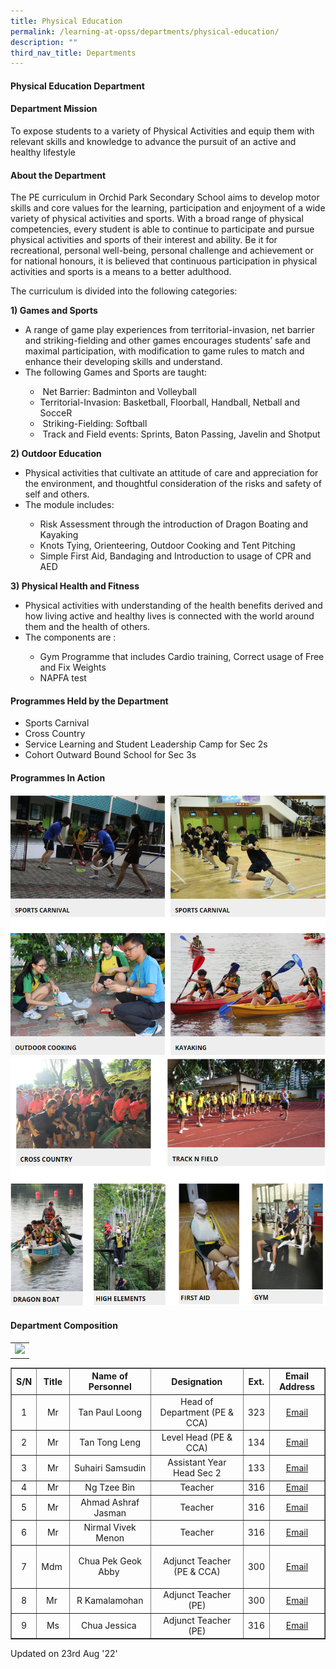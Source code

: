 ```yaml
---
title: Physical Education
permalink: /learning-at-opss/departments/physical-education/
description: ""
third_nav_title: Departments
---
```

<h4>Physical Education Department</h4>

<table><tr><td><img src="![PE Dept](/images/Departments/PE/pe1.jpg)"></td></tr>

<h4>Department Mission</h4>
<p>To expose students to a variety of Physical Activities and equip them with relevant skills and knowledge to advance the pursuit of an active and healthy lifestyle&nbsp;</p>
<h4>About the Department</h4>
<p>The PE curriculum in Orchid Park Secondary School aims to develop motor skills and core values for the learning, participation and enjoyment of a wide variety of physical activities and sports. With a broad range of physical competencies, every student is able to continue to participate and pursue physical activities and sports of their interest and ability. Be it for recreational, personal well-being, personal challenge and achievement or for national honours, it is believed that continuous participation in physical activities and sports is a means to a better adulthood.</p>
<p>The curriculum is divided into the following categories:</p>
<p><strong>1) </strong><strong>Games and Sports</strong></p>
<ul>
<li>
<div>A range of&nbsp;game play&nbsp;experiences from territorial-invasion, net barrier and striking-fielding and other games encourages students&rsquo; safe and maximal participation, with modification to game rules to match and enhance their developing skills and understand.&nbsp;</div>
</li>
<li>The following Games and Sports are taught:&nbsp;</li>
<ul>
<li>&nbsp;Net Barrier: Badminton and Volleyball&nbsp;</li>
<li>Territorial-Invasion: Basketball, Floorball, Handball, Netball and SocceR</li>
<li>&nbsp;Striking-Fielding: Softball</li>
<li>
<div>&nbsp;Track and Field events: Sprints, Baton Passing, Javelin and Shotput</div>
</li>
</ul>
</ul>
<p><strong>2) </strong><strong>Outdoor Education</strong></p>
<ul>
<li>
<div>Physical activities that cultivate an attitude of care and appreciation for the environment, and thoughtful consideration of the risks and safety of self and others.</div>
</li>
<li>The module includes:</li>
<ul>
<li>Risk Assessment through the introduction of Dragon Boating and Kayaking</li>
<li>Knots Tying, Orienteering, Outdoor Cooking and Tent Pitching</li>
<li>Simple First Aid, Bandaging and Introduction to usage of CPR and AED</li>
</ul>
</ul>
<p><strong>3) Physical Health and Fitness</strong></p>
<ul>
<li>
<div>Physical activities with&nbsp;understanding&nbsp;of the health benefits derived and how living active and healthy lives&nbsp;is&nbsp;connected with the world around them and the health of others.</div>
</li>
<li>The components are :</li>
<ul>
<li>Gym Programme that includes Cardio training, Correct usage of Free and Fix Weights</li>
<li>NAPFA test</li>
</ul>
</ul>
<h4>Programmes Held by the Department</h4>
<ul>
<li>Sports Carnival</li>
<li>Cross Country</li>
<li>Service Learning and Student Leadership Camp for Sec 2s</li>
<li>Cohort Outward Bound School for Sec 3s</li>
</ul>
<h4>Programmes In Action</h4>
<img src="/images/pe1.png"><br>
<img src="/images/pe2.png">
<h4>Department Composition</h4>
<table border="1" cellspacing="0" cellpadding="2">
<tbody>
<tr>
<th style="text-align: center;"><strong>S/N</strong></th>
<th style="text-align: center;"><strong>Title</strong></th>
<th style="text-align: center;"><strong>Name of Personnel</strong></th>
<th style="text-align: center;"><strong>Designation</strong></th>
<th style="text-align: center;"><strong>Ext.</strong></th>
<th style="text-align: center;"><strong>Email Address</strong></th>
</tr>
<tr>
<td style="text-align: center;">1</td>
<td style="text-align: center;">Mr</td>
<td style="text-align: center;">Tan Paul Loong</td>
<td style="text-align: center;">Head of Department (PE &amp; CCA)</td>
<td style="text-align: center;">323</td>
<td style="text-align: center;"><a href="mailto:tan_paul_loong@schools.gov.sg" target="">Email</a></td>
</tr>
<tr>
<td style="text-align: center;">2</td>
<td style="text-align: center;">Mr</td>
<td style="text-align: center;">Tan Tong Leng</td>
<td style="text-align: center;">Level Head (PE &amp; CCA)</td>
<td style="text-align: center;">134</td>
<td style="text-align: center;"><a href="mailto:tan_tong_leng@schools.gov.sg" target="">Email</a></td>
</tr>
<tr>
<td style="text-align: center;">3</td>
<td style="text-align: center;">Mr</td>
<td style="text-align: center;">Suhairi Samsudin</td>
<td style="text-align: center;">Assistant Year Head Sec 2</td>
<td style="text-align: center;">133</td>
<td style="text-align: center;"><a href="mailto:suhairi_samsudin@schools.gov.sg" target="">Email</a></td>
</tr>
<tr>
<td style="text-align: center;">4</td>
<td style="text-align: center;">Mr</td>
<td style="text-align: center;">Ng Tzee Bin</td>
<td style="text-align: center;">Teacher</td>
<td style="text-align: center;">316</td>
<td style="text-align: center;"><a href="mailto:ng_tzee_bin@schools.gov.sg" target="">Email</a></td>
</tr>
<tr>
<td style="text-align: center;">5</td>
<td style="text-align: center;">Mr</td>
<td style="text-align: center;">Ahmad Ashraf Jasman</td>
<td style="text-align: center;">Teacher</td>
<td style="text-align: center;">316</td>
<td style="text-align: center;"><a href="mailto:ahmad_ashraf_jasman@schools.gov.sg" target="">Email</a></td>
</tr>
<tr>
<td style="text-align: center;">6</td>
<td style="text-align: center;">Mr</td>
<td style="text-align: center;">Nirmal Vivek Menon</td>
<td style="text-align: center;">Teacher</td>
<td style="text-align: center;">316</td>
<td style="text-align: center;"><a href="mailto:nirmal_vivek_menon@schools.gov.sg" target="">Email</a></td>
</tr>
<tr>
<td style="text-align: center;">7</td>
<td style="text-align: center;">Mdm&nbsp;</td>
<td style="text-align: center;">Chua Pek Geok Abby&nbsp;</td>
<td style="text-align: center;">
<p>Adjunct Teacher (PE &amp; CCA)</p>
</td>
<td style="text-align: center;">300</td>
<td style="text-align: center;"><a href="mailto:chua_pek_geok@moe.edu.sg" target="">Email</a></td>
</tr>
<tr>
<td style="text-align: center;">8</td>
<td style="text-align: center;">Mr&nbsp;</td>
<td style="text-align: center;">R Kamalamohan</td>
<td style="text-align: center;">Adjunct Teacher (PE)</td>
<td style="text-align: center;">300</td>
<td style="text-align: center;"><a href="mailto:kamalamohan_k_ramiah@schools.gov.sg" target="">Email</a></td>
</tr>
<tr>
<td style="text-align: center;">9</td>
<td style="text-align: center;">Ms</td>
<td style="text-align: center;">Chua Jessica&nbsp;</td>
<td style="text-align: center;">Adjunct Teacher (PE)</td>
<td style="text-align: center;">316</td>
<td style="text-align: center;"><a href="mailto:Loh_zhi_hui_Jessica@schools.gov.sg" target="">Email</a></td>
</tr>
</tbody>
</table>
<p>Updated on 23rd Aug '22'</p>